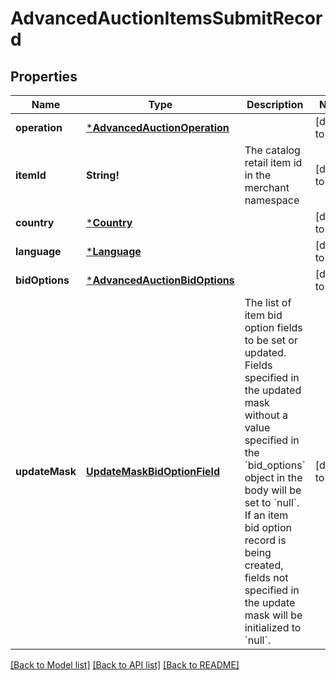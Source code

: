 # AdvancedAuctionItemsSubmitRecord

## Properties
Name | Type | Description | Notes
------------ | ------------- | ------------- | -------------
**operation** | [***AdvancedAuctionOperation**](AdvancedAuctionOperation.md) |  | [default to null]
**itemId** | **String!** | The catalog retail item id in the merchant namespace | [default to null]
**country** | [***Country**](Country.md) |  | [default to null]
**language** | [***Language**](Language.md) |  | [default to null]
**bidOptions** | [***AdvancedAuctionBidOptions**](AdvancedAuctionBidOptions.md) |  | [default to null]
**updateMask** | [**UpdateMaskBidOptionField**](UpdateMaskBidOptionField.md) | The list of item bid option fields to be set or updated. Fields specified in the updated mask without a value specified in the &#x60;bid_options&#x60; object in the body will be set to &#x60;null&#x60;. If an item bid option record is being created, fields not specified in the update mask will be initialized to &#x60;null&#x60;. | [default to null]

[[Back to Model list]](../README.md#documentation-for-models) [[Back to API list]](../README.md#documentation-for-api-endpoints) [[Back to README]](../README.md)


